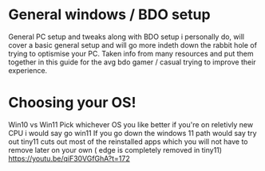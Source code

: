 # General windows / BDO setup
General PC setup and tweaks along with BDO setup i personally do, will cover a basic general setup and will go more indeth down the rabbit hole of trying to optismise your PC. 
Taken info from many resources and put them together in this guide for the avg bdo gamer / casual trying to improve their experience.

# Choosing your OS!
Win10 vs Win11
Pick whichever OS you like better if you're on reletivly new CPU i would say go win11
If you go down the windows 11 path would say try out tiny11 cuts out most of the reinstalled apps which you will not have to remove later on your own 
( edge is completely removed in tiny11) https://youtu.be/qiF30VGfGhA?t=172
